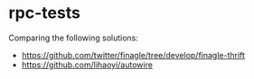# rpc-tests

Comparing the following solutions:
- https://github.com/twitter/finagle/tree/develop/finagle-thrift
- https://github.com/lihaoyi/autowire
